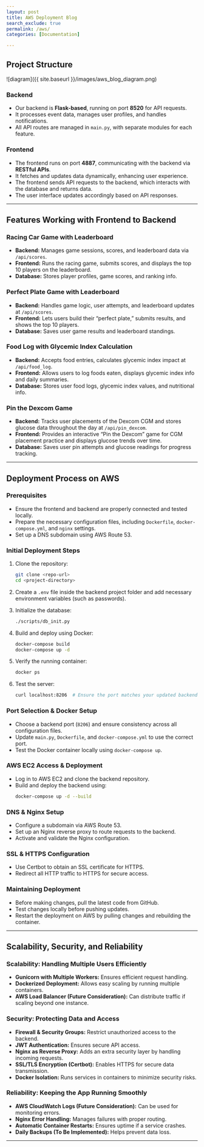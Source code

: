 ```yaml
---
layout: post
title: AWS Deployment Blog
search_exclude: true
permalink: /aws/
categories: [Documentation]

---
```


## Project Structure
![diagram]({{ site.baseurl }}/images/aws_blog_diagram.png)

### Backend
- Our backend is **Flask-based**, running on port **8520** for API requests.
- It processes event data, manages user profiles, and handles notifications.
- All API routes are managed in `main.py`, with separate modules for each feature.

### Frontend
- The frontend runs on port **4887**, communicating with the backend via **RESTful APIs**.
- It fetches and updates data dynamically, enhancing user experience.
- The frontend sends API requests to the backend, which interacts with the database and returns data.
- The user interface updates accordingly based on API responses.

---
## Features Working with Frontend to Backend

### Racing Car Game with Leaderboard
- **Backend:** Manages game sessions, scores, and leaderboard data via `/api/scores`.
- **Frontend:** Runs the racing game, submits scores, and displays the top 10 players on the leaderboard.
- **Database:** Stores player profiles, game scores, and ranking info.

### Perfect Plate Game with Leaderboard
- **Backend:** Handles game logic, user attempts, and leaderboard updates at `/api/scores`.
- **Frontend:** Lets users build their “perfect plate,” submits results, and shows the top 10 players.
- **Database:** Saves user game results and leaderboard standings.

### Food Log with Glycemic Index Calculation
- **Backend:** Accepts food entries, calculates glycemic index impact at `/api/food_log`.
- **Frontend:** Allows users to log foods eaten, displays glycemic index info and daily summaries.
- **Database:** Stores user food logs, glycemic index values, and nutritional info.

### Pin the Dexcom Game
- **Backend:** Tracks user placements of the Dexcom CGM and stores glucose data throughout the day at `/api/pin_dexcom`.
- **Frontend:** Provides an interactive “Pin the Dexcom” game for CGM placement practice and displays glucose trends over time.
- **Database:** Saves user pin attempts and glucose readings for progress tracking.

---
## **Deployment Process on AWS**

### Prerequisites  
- Ensure the frontend and backend are properly connected and tested locally.  
- Prepare the necessary configuration files, including `Dockerfile`, `docker-compose.yml`, and `nginx` settings.  
- Set up a DNS subdomain using AWS Route 53.  

### **Initial Deployment Steps**
1. Clone the repository:
   ```sh
   git clone <repo-url>
   cd <project-directory>
   ```

2. Create a `.env` file inside the backend project folder and add necessary environment variables (such as passwords).

3. Initialize the database:
   ```sh
   ./scripts/db_init.py
   ```

4. Build and deploy using Docker:
   ```sh
   docker-compose build
   docker-compose up -d
   ```

5. Verify the running container:
   ```sh
   docker ps
   ```

6. Test the server:
   ```sh
   curl localhost:8206  # Ensure the port matches your updated backend port
   ```

### **Port Selection & Docker Setup**  
- Choose a backend port (`8206`) and ensure consistency across all configuration files.  
- Update `main.py`, `Dockerfile`, and `docker-compose.yml` to use the correct port.  
- Test the Docker container locally using `docker-compose up`.  

### **AWS EC2 Access & Deployment**  
- Log in to AWS EC2 and clone the backend repository.  
- Build and deploy the backend using:
  ```sh
  docker-compose up -d --build
  ```

### **DNS & Nginx Setup**
- Configure a subdomain via AWS Route 53.
- Set up an Nginx reverse proxy to route requests to the backend.
- Activate and validate the Nginx configuration.

### **SSL & HTTPS Configuration**
- Use Certbot to obtain an SSL certificate for HTTPS.
- Redirect all HTTP traffic to HTTPS for secure access.

### **Maintaining Deployment**
- Before making changes, pull the latest code from GitHub.
- Test changes locally before pushing updates.
- Restart the deployment on AWS by pulling changes and rebuilding the container.

---
## **Scalability, Security, and Reliability**  

### **Scalability: Handling Multiple Users Efficiently**  
- **Gunicorn with Multiple Workers:** Ensures efficient request handling.  
- **Dockerized Deployment:** Allows easy scaling by running multiple containers.  
- **AWS Load Balancer (Future Consideration):** Can distribute traffic if scaling beyond one instance.  

### **Security: Protecting Data and Access**  
- **Firewall & Security Groups:** Restrict unauthorized access to the backend.  
- **JWT Authentication:** Ensures secure API access.  
- **Nginx as Reverse Proxy:** Adds an extra security layer by handling incoming requests.  
- **SSL/TLS Encryption (Certbot):** Enables HTTPS for secure data transmission.  
- **Docker Isolation:** Runs services in containers to minimize security risks.  

### **Reliability: Keeping the App Running Smoothly**  
- **AWS CloudWatch Logs (Future Consideration):** Can be used for monitoring errors.  
- **Nginx Error Handling:** Manages failures with proper routing.  
- **Automatic Container Restarts:** Ensures uptime if a service crashes.  
- **Daily Backups (To Be Implemented):** Helps prevent data loss.  

---
